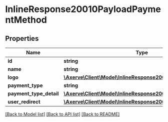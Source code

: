 # InlineResponse20010PayloadPaymentMethod

## Properties
Name | Type | Description | Notes
------------ | ------------- | ------------- | -------------
**id** | **string** |  | [optional] 
**name** | **string** |  | [optional] 
**logo** | [**\Axerve\Client\Model\InlineResponse20010PayloadLogo**](InlineResponse2003PayloadLogo.md) |  | [optional] 
**payment_type** | **string** |  | [optional] 
**payment_type_detail** | [**\Axerve\Client\Model\InlineResponse2002PayloadUserRedirect**](InlineResponse2002PayloadUserRedirect.md) |  | [optional] 
**user_redirect** | [**\Axerve\Client\Model\InlineResponse2002PayloadUserRedirect**](InlineResponse2002PayloadUserRedirect.md) |  | [optional] 

[[Back to Model list]](../../README.md#documentation-for-models) [[Back to API list]](../../README.md#documentation-for-api-endpoints) [[Back to README]](../../README.md)

